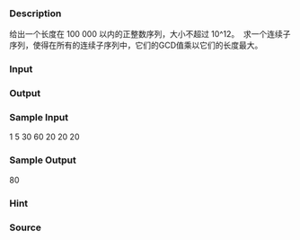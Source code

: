 
### Description
给出一个长度在 100 000 以内的正整数序列，大小不超过 10^12。 
求一个连续子序列，使得在所有的连续子序列中，它们的GCD值乘以它们的长度最大。


### Input

### Output

### Sample Input
1 
5 
30 60 20 20 20
### Sample Output
80
### Hint

### Source
